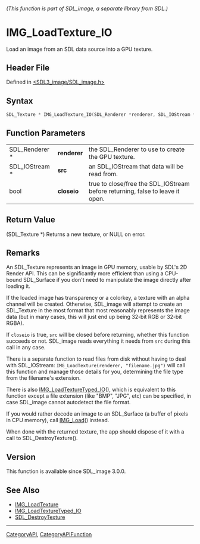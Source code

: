 ###### (This function is part of SDL_image, a separate library from SDL.)
# IMG_LoadTexture_IO

Load an image from an SDL data source into a GPU texture.

## Header File

Defined in [<SDL3_image/SDL_image.h>](https://github.com/libsdl-org/SDL_image/blob/main/include/SDL3_image/SDL_image.h)

## Syntax

```c
SDL_Texture * IMG_LoadTexture_IO(SDL_Renderer *renderer, SDL_IOStream *src, bool closeio);
```

## Function Parameters

|                |              |                                                                               |
| -------------- | ------------ | ----------------------------------------------------------------------------- |
| SDL_Renderer * | **renderer** | the SDL_Renderer to use to create the GPU texture.                            |
| SDL_IOStream * | **src**      | an SDL_IOStream that data will be read from.                                  |
| bool           | **closeio**  | true to close/free the SDL_IOStream before returning, false to leave it open. |

## Return Value

(SDL_Texture *) Returns a new texture, or NULL on error.

## Remarks

An SDL_Texture represents an image in GPU memory, usable by SDL's 2D Render
API. This can be significantly more efficient than using a CPU-bound
SDL_Surface if you don't need to manipulate the image directly after
loading it.

If the loaded image has transparency or a colorkey, a texture with an alpha
channel will be created. Otherwise, SDL_image will attempt to create an
SDL_Texture in the most format that most reasonably represents the image
data (but in many cases, this will just end up being 32-bit RGB or 32-bit
RGBA).

If `closeio` is true, `src` will be closed before returning, whether this
function succeeds or not. SDL_image reads everything it needs from `src`
during this call in any case.

There is a separate function to read files from disk without having to deal
with SDL_IOStream: `IMG_LoadTexture(renderer, "filename.jpg")` will call
this function and manage those details for you, determining the file type
from the filename's extension.

There is also [IMG_LoadTextureTyped_IO](IMG_LoadTextureTyped_IO)(), which
is equivalent to this function except a file extension (like "BMP", "JPG",
etc) can be specified, in case SDL_image cannot autodetect the file format.

If you would rather decode an image to an SDL_Surface (a buffer of pixels
in CPU memory), call [IMG_Load](IMG_Load)() instead.

When done with the returned texture, the app should dispose of it with a
call to SDL_DestroyTexture().

## Version

This function is available since SDL_image 3.0.0.

## See Also

- [IMG_LoadTexture](IMG_LoadTexture)
- [IMG_LoadTextureTyped_IO](IMG_LoadTextureTyped_IO)
- [SDL_DestroyTexture](SDL_DestroyTexture)

----
[CategoryAPI](CategoryAPI), [CategoryAPIFunction](CategoryAPIFunction)

